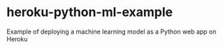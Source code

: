# heroku-python-ml-example
Example of deploying a machine learning model as a Python web app on Heroku
